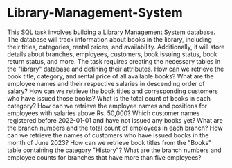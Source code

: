 # Library-Management-System
This SQL task involves building a Library Management System database. The database will track information about books in the library, including their titles, categories, rental prices, and availability. Additionally, it will store details about branches, employees, customers, book issuing status, book return status, and more. The task requires creating the necessary tables in the "library" database and defining their attributes.
How can we retrieve the book title, category, and rental price of all available books?
What are the employee names and their respective salaries in descending order of salary?
How can we retrieve the book titles and corresponding customers who have issued those books?
What is the total count of books in each category?
How can we retrieve the employee names and positions for employees with salaries above Rs. 50,000?
Which customer names registered before 2022-01-01 and have not issued any books yet?
What are the branch numbers and the total count of employees in each branch?
How can we retrieve the names of customers who have issued books in the month of June 2023?
How can we retrieve book titles from the "Books" table containing the category "History"?
What are the branch numbers and employee counts for branches that have more than five employees?
